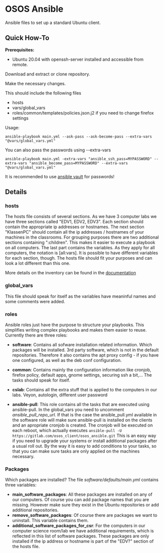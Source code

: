 # OSOS Ansible

Ansible files to set up a standard Ubuntu client.

## **Quick How-To**

**Prerequisites:** 

 - Ubuntu 20.04 with openssh-server installed and accessible from remote.


Download and extract or clone repository.

Make the necessary changes.

This should include the following files

- hosts
- vars/global_vars 
- roles/common/templates/policies.json.j2 if you need to change firefox settings


Usage:

~~~
ansible-playbook main.yml --ask-pass --ask-become-pass --extra-vars "@vars/global_vars.yml"
~~~

You can also pass the passwords using --extra-vars

~~~
ansible-playbook main.yml -extra-vars "ansible_ssh_pass=MYPASSWORD" --extra-vars "ansible_become_pass=MYPASSWORD" --extra-vars "@vars/global_vars.yml"
~~~

It is recommended to use [ansible vault](https://docs.ansible.com/ansible/latest/user_guide/vault.html) for passwords!

## Details
### hosts 
The hosts file consists of several sections. As we have 3 computer labs we have three sections called "EDV1, EDV2, EDV3".
Each section should contain the appropriate ip addresses or hostnames. 
The next section "KlassenPC" should contain all the ip addresses / hostnames of your machines in the classrooms. 
For grouping purposes there are two additional sections containing ":children". This makes it easier to execute a playbook on all computers.
The last part contains the variables. As they apply for all computers, the notation is \[all:vars\].
It is possible to have different variables for each section, though.
The hosts file should fit your purposes and can look a lot different than this one.

More details on the inventory can be found in the [documentation](https://docs.ansible.com/ansible/latest/user_guide/intro_inventory.html) 

### global_vars
This file should speak for itself as the variables have meaninful names and some comments were added.

### roles 
Ansible roles just have the purpose to structure your playbooks. This simplifies writing complex playbooks and makes them easier to reuse. Currently there are three roles:
- **software**:
    Contains all sofware installation related information. Which packages will be installed. 3rd party software, which is not in the default repositories. Therefore it also contains the apt proxy config - if you have one configured, as well as the deb conf configuration.
- **common**: 
  Contains mainly the configuration information like cronjob, firefox policy, default apps, gnome settings, securing ssh a bit,... The tasks should speak for itself. 
- **cslab**: 
  Contains all the extra stuff that is applied to the computers in our labs. Veyon, autologin, different user password

- **ansible-pull**:
This role contains all the tasks that are executed using ansible-pull. In the global_vars you need to uncomment _ansible_pull_repo_url_. If that is the case the ansible_pull.yml available in the software role will make sure ansible-pull is installed on the clients and an apropriate cronjob is created. The cronjob will be executed on each reboot, which actually executes 
`ansible-pull -U https://gitlab.com/osos_client/osos_ansible.git`
This is an easy way if you need to upgrade your systems or install additional packages after a usual roll out. By the way it is easy to add conditions to your tasks, so that you can make sure tasks are only applied on the machines necessary.


### Packages
Which packages are installed?
The file _software/defaults/main.yml_ contains three variables:
- **main_software_packages**: 
All these packages are installed on any of our computers. Of course you can add package names that you are missing. However make sure they exist in the Ubuntu repositories or add additional repositories.
- **remove_software_packages**: 
Of course there are packages we want to uninstall. This variable contains them.
- **additional_software_packages_for_csr**: 
For the computers in our computer science room/lab we have additional requirements, which is reflected in this list of software packages. These packages are only installed if the ip address or hostname is part of the "EDV?" section of the hosts file.
